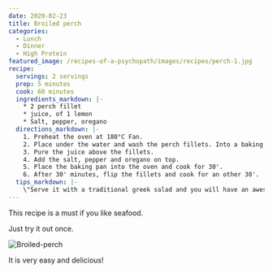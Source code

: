 ```yaml
---
date: 2020-02-23
title: Broiled perch
categories:
  - Lunch
  - Dinner
  - High Protein
featured_image: /recipes-of-a-psychopath/images/recipes/perch-1.jpg
recipe:
  servings: 2 servings
  prep: 5 minutes
  cook: 60 minutes
  ingredients_markdown: |-
    * 2 perch fillet
    * juice, of 1 lemon
    * Salt, pepper, oregano
  directions_markdown: |-
    1. Preheat the oven at 180°C Fan.
    2. Place under the water and wash the perch fillets. Into a baking pan, place the fillets (do not strain the fillets).
    3. Pure the juice above the fillets.
    4. Add the salt, pepper and oregano on top.
    5. Place the baking pan into the oven and cook for 30'.
    6. After 30' minutes, flip the fillets and cook for an other 30'.
  tips_markdown: |-
    \"Serve it with a traditional greek salad and you will have an awesome meal ;) \"
---
```

This recipe is a must if you like seafood.

Just try it out once.

![Broiled-perch](/recipes-of-a-psychopath/images/recipes/perch-2.jpg)

It is very easy and delicious!

